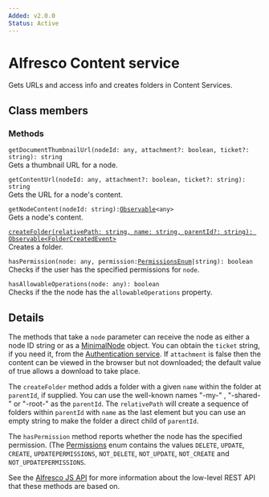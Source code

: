 ```yaml
---
Added: v2.0.0
Status: Active
---
```


# Alfresco Content service

Gets URLs and access info and creates folders in Content Services.

## Class members

### Methods

`getDocumentThumbnailUrl(nodeId: any, attachment?: boolean, ticket?: string): string`<br/>
Gets a thumbnail URL for a node.

`getContentUrl(nodeId: any, attachment?: boolean, ticket?: string): string`<br/>
Gets the URL for a node's content.

`getNodeContent(nodeId: string):`[`Observable`](http://reactivex.io/documentation/observable.html)`<any>`<br/>
Gets a node's content.

[`createFolder(relativePath: string, name: string, parentId?: string): Observable<FolderCreatedEvent>`](../../lib/core/events/folder-created.event.ts)<br/>
Creates a folder.

`hasPermission(node: any, permission:`[`PermissionsEnum`](../../lib/core/models/permissions.enum.ts)`|string): boolean`<br/>
Checks if the user has the specified permissions for `node`.

`hasAllowableOperations(node: any): boolean`<br/>
Checks if the the node has the `allowableOperations` property.

## Details

The methods that take a `node` parameter can receive the node as either a node ID string
or as a [MinimalNode](../content-services/document-library.model.md) object. You can obtain the `ticket` string,
if you need it, from the [Authentication service](authentication.service.md). If
`attachment` is false then the content can be viewed in the browser but not downloaded; the
default value of true allows a download to take place.

The `createFolder` method adds a folder with a given `name` within the folder at `parentId`,
if supplied. You can use the well-known names "-my-" , "-shared-" or "-root-" as the `parentId`.
The `relativePath` will create a sequence of folders within `parentId` with `name` as the last
element but you can use an empty string to make the folder a direct child of `parentId`.

The `hasPermission` method reports whether the node has the specified permission. (The
[Permissions](https://github.com/Alfresco/alfresco-ng2-components/blob/development/lib/core/models/permissions.enum.ts)
enum contains the values `DELETE`, `UPDATE`, `CREATE`, `UPDATEPERMISSIONS`, `NOT_DELETE`,
`NOT_UPDATE`, `NOT_CREATE` and `NOT_UPDATEPERMISSIONS`.

See the
[Alfresco JS API](https://github.com/Alfresco/alfresco-js-api/tree/master/src/alfresco-core-rest-api)
for more information about the low-level REST API that these methods are based on.

<!-- Don't edit the See also section. Edit seeAlsoGraph.json and run config/generateSeeAlso.js -->

<!-- seealso start -->

<!-- seealso end -->
